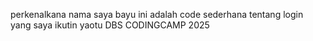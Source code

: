 perkenalkana nama saya bayu ini adalah code sederhana tentang login yang saya ikutin yaotu DBS CODINGCAMP 2025
